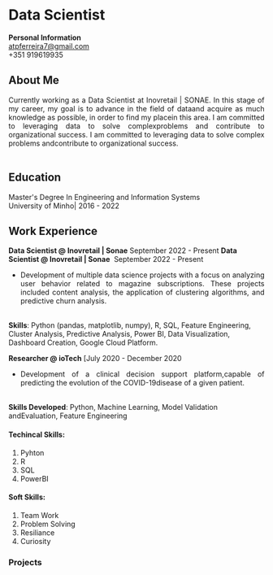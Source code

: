 # Data Scientist 

**Personal Information** <br>
atpferreira7@gmail.com <br>
+351 919619935

## About Me
 <div style="text-align: justify;">Currently working as a Data Scientist at Inovretail | SONAE.
In this stage of my career, my goal is to advance in the field of dataand acquire as much knowledge as possible, in order to find my placein this area. I am committed to leveraging data to solve complexproblems and contribute to organizational success.
I am committed to leveraging data to solve complex problems andcontribute to organizational success.</div> <br>

## Education 
Master's Degree In Engineering and Information Systems <br>
University of Minho| 2016 - 2022


## Work Experience 

**Data Scientist @ Inovretail | Sonae**        September 2022 - Present
<strong>Data Scientist @ Inovretail | Sonae</strong>&nbsp; September 2022 - Present
- <div style="text-align: justify;"> Development of multiple data science projects with a focus on analyzing user behavior related to magazine subscriptions. These projects included content analysis, the application of clustering algorithms, and predictive churn analysis. </div> <br>
**Skills**: Python (pandas, matplotlib, numpy), R, SQL, Feature Engineering, Cluster Analysis, Predictive Analysis, Power BI, Data Visualization, Dashboard Creation, Google Cloud Platform.
 <br>

**Researcher @ ioTech** [July 2020 - December 2020

- <div style="text-align: justify;"> Development of a clinical decision support platform,capable of predicting the evolution of the COVID-19disease of a given patient. </div> <br>
**Skills Developed**: Python, Machine Learning, Model Validation andEvaluation, Feature Engineering
 <br>

#### Techincal Skills: 
1. Pyhton
2. R
3. SQL
4. PowerBI

#### Soft Skills: 
1. Team Work
2. Problem Solving
3. Resiliance
4. Curiosity 

### Projects

